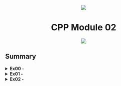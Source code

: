 <p align="center">
    <img src="https://www.42porto.com/wp-content/uploads/2024/08/42-Porto-Horizontal.png"/>
</p>
<h1 align="center">CPP Module 02</h1>
<p align="center">
    <img src="https://github.com/user-attachments/assets/123c3d97-b5e6-4227-9891-3de007036138"/>
</p>

## Summary


<details>
<summary><b>Ex00 -</b></summary>
<p align="center">
    <img src="https://github.com/user-attachments/assets/4a4e375f-6e97-4183-b146-522defda271e" height="200"/>
</p>
</details>

<details>
<summary><b>Ex01 - </b></summary>
<p align="center">
    <img src="https://github.com/user-attachments/assets/316cc0a3-66cd-4e3c-b1dc-b39cc7a3aea3" height="200"/>
</p>

</details>

<details>
<summary><b>Ex02 - </b></summary>
<p align="center">
    <img src="https://github.com/user-attachments/assets/71057245-64c7-407b-96ca-68ebd314221a" height="200"/>
</p>

</ul>
</details>